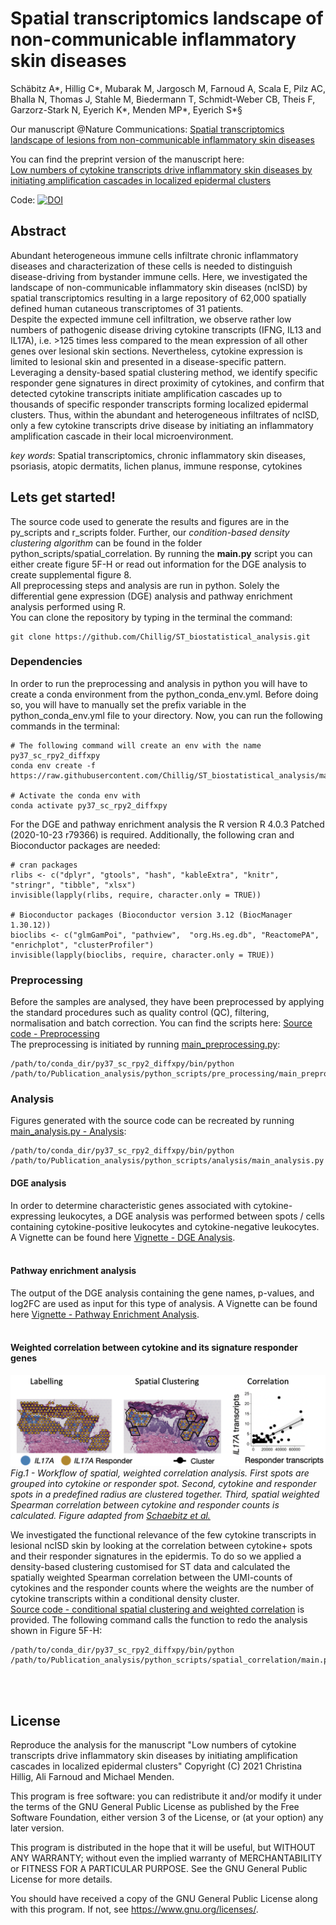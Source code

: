 # Spatial transcriptomics landscape of non-communicable inflammatory skin diseases
Schäbitz A*, Hillig C*, Mubarak M, Jargosch M, Farnoud A, Scala E, Pilz AC, Bhalla N, Thomas J, Stahle M, 
Biedermann T, Schmidt-Weber CB, Theis F, Garzorz-Stark N, Eyerich K*, Menden MP*, Eyerich S*§ <br>

Our manuscript @Nature Communications: 
[Spatial transcriptomics landscape of lesions from non-communicable inflammatory skin diseases](https://www.nature.com/articles/s41467-022-35319-w)

You can find the preprint version of the manuscript here: <br>
[Low numbers of cytokine transcripts drive inflammatory skin diseases by initiating amplification cascades in localized epidermal clusters](https://www.biorxiv.org/content/10.1101/2021.06.10.447894v1)

Code: [![DOI](https://zenodo.org/badge/363142956.svg)](https://zenodo.org/badge/latestdoi/363142956)

## Abstract
Abundant heterogeneous immune cells infiltrate chronic inflammatory diseases and characterization of these cells is 
needed to distinguish disease-driving from bystander immune cells. Here, we investigated the landscape of 
non-communicable inflammatory skin diseases (ncISD) by spatial transcriptomics resulting in a large repository 
of 62,000 spatially defined human cutaneous transcriptomes of 31 patients. <br>
Despite the expected immune cell infiltration, we observe rather low numbers of pathogenic disease driving cytokine 
transcripts (IFNG, IL13 and IL17A), i.e. >125 times less compared to the mean expression of all other genes over 
lesional skin sections. Nevertheless, cytokine expression is limited to lesional skin and presented in a 
disease-specific pattern. Leveraging a density-based spatial clustering method, we identify specific 
responder gene signatures in direct proximity of cytokines, and confirm that detected cytokine transcripts initiate 
amplification cascades up to thousands of specific responder transcripts forming localized epidermal clusters. 
Thus, within the abundant and heterogeneous infiltrates of ncISD, only a few cytokine transcripts drive disease by 
initiating an inflammatory amplification cascade in their local microenvironment. 

*key words*: Spatial transcriptomics, chronic inflammatory skin diseases, psoriasis, atopic dermatits, 
lichen planus, immune response, cytokines <br>


## Lets get started!
The source code used to generate the results and figures are in the py_scripts and r_scripts folder. 
Further, our *condition-based density clustering algorithm* can be found in the folder 
python_scripts/spatial_correlation. By running the **main.py** script you can either create figure 5F-H 
or read out information for the DGE analysis to create supplemental figure 8. <br> 
All preprocessing steps and analysis are run in python. Solely the differential gene expression (DGE) analysis and 
pathway enrichment analysis performed using R. <br> 
You can clone the repository by typing in the terminal the command: 
```{bash}
git clone https://github.com/Chillig/ST_biostatistical_analysis.git
```

### Dependencies
In order to run the preprocessing and analysis in python you will have to create a conda environment from the 
python_conda_env.yml. Before doing so, you will have to manually set the prefix variable in the python_conda_env.yml 
file to your directory. Now, you can run the following commands in the terminal:
```{bash}
# The following command will create an env with the name py37_sc_rpy2_diffxpy
conda env create -f https://raw.githubusercontent.com/Chillig/ST_biostatistical_analysis/main/envs/python_conda_env.yml

# Activate the conda env with
conda activate py37_sc_rpy2_diffxpy
```
For the DGE and pathway enrichment analysis the R version R 4.0.3 Patched (2020-10-23 r79366) is required. 
Additionally, the following cran and Bioconductor packages are needed: <br> 
```{r}
# cran packages
rlibs <- c("dplyr", "gtools", "hash", "kableExtra", "knitr", "stringr", "tibble", "xlsx")
invisible(lapply(rlibs, require, character.only = TRUE))

# Bioconductor packages (Bioconductor version 3.12 (BiocManager 1.30.12))
bioclibs <- c("glmGamPoi", "pathview",  "org.Hs.eg.db", "ReactomePA",  "enrichplot", "clusterProfiler")
invisible(lapply(bioclibs, require, character.only = TRUE))
```

### Preprocessing
Before the samples are analysed, they have been preprocessed by applying the standard procedures 
such as quality control (QC), filtering, normalisation and batch correction. 
You can find the scripts here: [Source code - Preprocessing](https://github.com/Chillig/ST_biostatistical_analysis/tree/main/python_scripts/pre_processing) <br>
The preprocessing is initiated by running [main_preprocessing.py](https://github.com/Chillig/ST_biostatistical_analysis/tree/main/python_scripts/pre_processing/main_preprocessing.py):
```{python}
/path/to/conda_dir/py37_sc_rpy2_diffxpy/bin/python /path/to/Publication_analysis/python_scripts/pre_processing/main_preprocessing.py
``` 

### Analysis
Figures generated with the source code can be recreated by running 
[main_analysis.py - Analysis](https://github.com/Chillig/ST_biostatistical_analysis/blob/main/python_scripts/analysis/main_analysis.py):
```{python}
/path/to/conda_dir/py37_sc_rpy2_diffxpy/bin/python /path/to/Publication_analysis/python_scripts/analysis/main_analysis.py
``` 

#### DGE analysis
In order to determine characteristic genes associated with cytokine-expressing leukocytes, 
a DGE analysis was performed between spots / cells containing cytokine-positive leukocytes and 
cytokine-negative leukocytes. A Vignette can be found here 
[Vignette - DGE Analysis](https://github.com/Chillig/ST_biostatistical_analysis/blob/main/r_scripts/dge_analysis/Vignette__DGE_Analysis.Rmd).
<br>
<br>

#### Pathway enrichment analysis
The output of the DGE analysis containing the gene names, p-values, and log2FC are used as input for 
this type of analysis. A Vignette can be found here 
[Vignette - Pathway Enrichment Analysis](https://github.com/Chillig/ST_biostatistical_analysis/blob/main/r_scripts/pathway_analysis/Vignette__Pathway_Enrichment_Analysis.Rmd).
<br>
<br>

#### Weighted correlation between cytokine and its signature responder genes
![Workflow_SDC](./images/Fig1_E-G.png "Workflow spatial correlation") 
*Fig.1 - Workflow of spatial, weighted correlation analysis. 
First spots are grouped into cytokine or responder spot. Second, cytokine and responder spots in a predefined 
radius are clustered together. Third, spatial weighted Spearman correlation between cytokine and responder counts 
is calculated.
Figure adapted from [Schaebitz et al.](https://www.biorxiv.org/content/10.1101/2021.06.10.447894v1)*


We investigated the functional relevance of the few cytokine transcripts in lesional ncISD skin by looking at the 
correlation between cytokine+ spots and their responder signatures in the epidermis. 
To do so we applied a density-based clustering customised for ST data and calculated the spatially weighted Spearman 
correlation between the UMI-counts of cytokines and the responder counts where the weights are the number of cytokine 
transcripts within a conditional density cluster.
<br>
[Source code - conditional spatial clustering and weighted correlation](https://github.com/Chillig/ST_biostatistical_analysis/tree/main/python_scripts/spatial_correlation) 
is provided.
The following command calls the function to redo the analysis shown in Figure 5F-H:
```{bash}
/path/to/conda_dir/py37_sc_rpy2_diffxpy/bin/python /path/to/Publication_analysis/python_scripts/spatial_correlation/main.py
```
<br>
<br>

## License
Reproduce the analysis for the manuscript "Low numbers of cytokine transcripts drive inflammatory skin diseases by 
initiating amplification cascades in localized epidermal clusters" Copyright (C) 2021 Christina Hillig, Ali Farnoud and Michael Menden.

This program is free software: you can redistribute it and/or modify
it under the terms of the GNU General Public License as published by
the Free Software Foundation, either version 3 of the License, or
(at your option) any later version.

This program is distributed in the hope that it will be useful,
but WITHOUT ANY WARRANTY; without even the implied warranty of
MERCHANTABILITY or FITNESS FOR A PARTICULAR PURPOSE.  See the
GNU General Public License for more details.

You should have received a copy of the GNU General Public License
along with this program.  If not, see <https://www.gnu.org/licenses/>.
